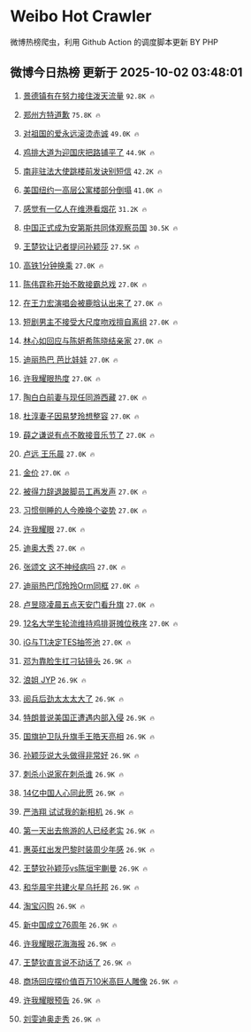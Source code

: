 # Weibo Hot Crawler 



微博热榜爬虫，利用 Github Action 的调度脚本更新 BY PHP 


## 微博今日热榜 更新于 2025-10-02 03:48:01 
1. [景德镇有在努力接住泼天流量](https://s.weibo.com/weibo?q=%23%E6%99%AF%E5%BE%B7%E9%95%87%E6%9C%89%E5%9C%A8%E5%8A%AA%E5%8A%9B%E6%8E%A5%E4%BD%8F%E6%B3%BC%E5%A4%A9%E6%B5%81%E9%87%8F%23&t=31&band_rank=1&Refer=top) `92.8K 🔥` 

1. [郑州方特道歉](https://s.weibo.com/weibo?q=%23%E9%83%91%E5%B7%9E%E6%96%B9%E7%89%B9%E9%81%93%E6%AD%89%23&t=31&band_rank=2&Refer=top) `75.8K 🔥` 

1. [对祖国的爱永远滚烫赤诚](https://s.weibo.com/weibo?q=%23%E5%AF%B9%E7%A5%96%E5%9B%BD%E7%9A%84%E7%88%B1%E6%B0%B8%E8%BF%9C%E6%BB%9A%E7%83%AB%E8%B5%A4%E8%AF%9A%23&t=31&band_rank=3&Refer=top) `49.0K 🔥` 

1. [鸡排大道为迎国庆把路铺平了](https://s.weibo.com/weibo?q=%23%E9%B8%A1%E6%8E%92%E5%A4%A7%E9%81%93%E4%B8%BA%E8%BF%8E%E5%9B%BD%E5%BA%86%E6%8A%8A%E8%B7%AF%E9%93%BA%E5%B9%B3%E4%BA%86%23&t=31&band_rank=4&Refer=top) `44.9K 🔥` 

1. [南非驻法大使跳楼前发诀别短信](https://s.weibo.com/weibo?q=%23%E5%8D%97%E9%9D%9E%E9%A9%BB%E6%B3%95%E5%A4%A7%E4%BD%BF%E8%B7%B3%E6%A5%BC%E5%89%8D%E5%8F%91%E8%AF%80%E5%88%AB%E7%9F%AD%E4%BF%A1%23&t=31&band_rank=5&Refer=top) `42.2K 🔥` 

1. [美国纽约一高层公寓楼部分倒塌](https://s.weibo.com/weibo?q=%23%E7%BE%8E%E5%9B%BD%E7%BA%BD%E7%BA%A6%E4%B8%80%E9%AB%98%E5%B1%82%E5%85%AC%E5%AF%93%E6%A5%BC%E9%83%A8%E5%88%86%E5%80%92%E5%A1%8C%23&t=31&band_rank=6&Refer=top) `41.0K 🔥` 

1. [感觉有一亿人在维港看烟花](https://s.weibo.com/weibo?q=%23%E6%84%9F%E8%A7%89%E6%9C%89%E4%B8%80%E4%BA%BF%E4%BA%BA%E5%9C%A8%E7%BB%B4%E6%B8%AF%E7%9C%8B%E7%83%9F%E8%8A%B1%23&t=31&band_rank=7&Refer=top) `31.2K 🔥` 

1. [中国正式成为安第斯共同体观察员国](https://s.weibo.com/weibo?q=%23%E4%B8%AD%E5%9B%BD%E6%AD%A3%E5%BC%8F%E6%88%90%E4%B8%BA%E5%AE%89%E7%AC%AC%E6%96%AF%E5%85%B1%E5%90%8C%E4%BD%93%E8%A7%82%E5%AF%9F%E5%91%98%E5%9B%BD%23&t=31&band_rank=8&Refer=top) `30.5K 🔥` 

1. [王楚钦让记者提问孙颖莎](https://s.weibo.com/weibo?q=%E7%8E%8B%E6%A5%9A%E9%92%A6%E8%AE%A9%E8%AE%B0%E8%80%85%E6%8F%90%E9%97%AE%E5%AD%99%E9%A2%96%E8%8E%8E&t=31&band_rank=9&Refer=top) `27.5K 🔥` 

1. [高铁1分钟换乘](https://s.weibo.com/weibo?q=%E9%AB%98%E9%93%811%E5%88%86%E9%92%9F%E6%8D%A2%E4%B9%98&t=31&band_rank=10&Refer=top) `27.0K 🔥` 

1. [陈伟霆称开始不敢接霸总戏](https://s.weibo.com/weibo?q=%23%E9%99%88%E4%BC%9F%E9%9C%86%E7%A7%B0%E5%BC%80%E5%A7%8B%E4%B8%8D%E6%95%A2%E6%8E%A5%E9%9C%B8%E6%80%BB%E6%88%8F%23&t=31&band_rank=11&Refer=top) `27.0K 🔥` 

1. [在王力宏演唱会被鹿晗认出来了](https://s.weibo.com/weibo?q=%E5%9C%A8%E7%8E%8B%E5%8A%9B%E5%AE%8F%E6%BC%94%E5%94%B1%E4%BC%9A%E8%A2%AB%E9%B9%BF%E6%99%97%E8%AE%A4%E5%87%BA%E6%9D%A5%E4%BA%86&t=31&band_rank=12&Refer=top) `27.0K 🔥` 

1. [短剧男主不接受大尺度吻戏擅自离组](https://s.weibo.com/weibo?q=%23%E7%9F%AD%E5%89%A7%E7%94%B7%E4%B8%BB%E4%B8%8D%E6%8E%A5%E5%8F%97%E5%A4%A7%E5%B0%BA%E5%BA%A6%E5%90%BB%E6%88%8F%E6%93%85%E8%87%AA%E7%A6%BB%E7%BB%84%23&t=31&band_rank=13&Refer=top) `27.0K 🔥` 

1. [林心如回应与陈妍希陈晓结亲家](https://s.weibo.com/weibo?q=%23%E6%9E%97%E5%BF%83%E5%A6%82%E5%9B%9E%E5%BA%94%E4%B8%8E%E9%99%88%E5%A6%8D%E5%B8%8C%E9%99%88%E6%99%93%E7%BB%93%E4%BA%B2%E5%AE%B6%23&t=31&band_rank=14&Refer=top) `27.0K 🔥` 

1. [迪丽热巴 芭比娃娃](https://s.weibo.com/weibo?q=%E8%BF%AA%E4%B8%BD%E7%83%AD%E5%B7%B4%20%E8%8A%AD%E6%AF%94%E5%A8%83%E5%A8%83&t=31&band_rank=15&Refer=top) `27.0K 🔥` 

1. [许我耀眼热度](https://s.weibo.com/weibo?q=%23%E8%AE%B8%E6%88%91%E8%80%80%E7%9C%BC%E7%83%AD%E5%BA%A6%23&t=31&band_rank=16&Refer=top) `27.0K 🔥` 

1. [陶白白前妻与现任同游西藏](https://s.weibo.com/weibo?q=%23%E9%99%B6%E7%99%BD%E7%99%BD%E5%89%8D%E5%A6%BB%E4%B8%8E%E7%8E%B0%E4%BB%BB%E5%90%8C%E6%B8%B8%E8%A5%BF%E8%97%8F%23&t=31&band_rank=17&Refer=top) `27.0K 🔥` 

1. [杜淳妻子因易梦玲想整容](https://s.weibo.com/weibo?q=%23%E6%9D%9C%E6%B7%B3%E5%A6%BB%E5%AD%90%E5%9B%A0%E6%98%93%E6%A2%A6%E7%8E%B2%E6%83%B3%E6%95%B4%E5%AE%B9%23&t=31&band_rank=18&Refer=top) `27.0K 🔥` 

1. [薛之谦说有点不敢接音乐节了](https://s.weibo.com/weibo?q=%E8%96%9B%E4%B9%8B%E8%B0%A6%E8%AF%B4%E6%9C%89%E7%82%B9%E4%B8%8D%E6%95%A2%E6%8E%A5%E9%9F%B3%E4%B9%90%E8%8A%82%E4%BA%86&t=31&band_rank=19&Refer=top) `27.0K 🔥` 

1. [卢远 王乐晨](https://s.weibo.com/weibo?q=%E5%8D%A2%E8%BF%9C%20%E7%8E%8B%E4%B9%90%E6%99%A8&t=31&band_rank=20&Refer=top) `27.0K 🔥` 

1. [金价](https://s.weibo.com/weibo?q=%E9%87%91%E4%BB%B7&t=31&band_rank=21&Refer=top) `27.0K 🔥` 

1. [被得力辞退跛脚员工再发声](https://s.weibo.com/weibo?q=%23%E8%A2%AB%E5%BE%97%E5%8A%9B%E8%BE%9E%E9%80%80%E8%B7%9B%E8%84%9A%E5%91%98%E5%B7%A5%E5%86%8D%E5%8F%91%E5%A3%B0%23&t=31&band_rank=22&Refer=top) `27.0K 🔥` 

1. [习惯侧睡的人今晚换个姿势](https://s.weibo.com/weibo?q=%23%E4%B9%A0%E6%83%AF%E4%BE%A7%E7%9D%A1%E7%9A%84%E4%BA%BA%E4%BB%8A%E6%99%9A%E6%8D%A2%E4%B8%AA%E5%A7%BF%E5%8A%BF%23&t=31&band_rank=23&Refer=top) `27.0K 🔥` 

1. [许我耀眼](https://s.weibo.com/weibo?q=%E8%AE%B8%E6%88%91%E8%80%80%E7%9C%BC&t=31&band_rank=24&Refer=top) `27.0K 🔥` 

1. [迪奥大秀](https://s.weibo.com/weibo?q=%23%E8%BF%AA%E5%A5%A5%E5%A4%A7%E7%A7%80%23&t=31&band_rank=25&Refer=top) `27.0K 🔥` 

1. [张颂文 这不神经病吗](https://s.weibo.com/weibo?q=%E5%BC%A0%E9%A2%82%E6%96%87%20%E8%BF%99%E4%B8%8D%E7%A5%9E%E7%BB%8F%E7%97%85%E5%90%97&t=31&band_rank=26&Refer=top) `27.0K 🔥` 

1. [迪丽热巴邝玲玲Orm同框](https://s.weibo.com/weibo?q=%23%E8%BF%AA%E4%B8%BD%E7%83%AD%E5%B7%B4%E9%82%9D%E7%8E%B2%E7%8E%B2Orm%E5%90%8C%E6%A1%86%23&t=31&band_rank=27&Refer=top) `27.0K 🔥` 

1. [卢昱晓凌晨五点天安门看升旗](https://s.weibo.com/weibo?q=%E5%8D%A2%E6%98%B1%E6%99%93%E5%87%8C%E6%99%A8%E4%BA%94%E7%82%B9%E5%A4%A9%E5%AE%89%E9%97%A8%E7%9C%8B%E5%8D%87%E6%97%97&t=31&band_rank=28&Refer=top) `27.0K 🔥` 

1. [12名大学生轮流维持鸡排哥摊位秩序](https://s.weibo.com/weibo?q=%2312%E5%90%8D%E5%A4%A7%E5%AD%A6%E7%94%9F%E8%BD%AE%E6%B5%81%E7%BB%B4%E6%8C%81%E9%B8%A1%E6%8E%92%E5%93%A5%E6%91%8A%E4%BD%8D%E7%A7%A9%E5%BA%8F%23&t=31&band_rank=29&Refer=top) `27.0K 🔥` 

1. [iG与T1决定TES抽签池](https://s.weibo.com/weibo?q=iG%E4%B8%8ET1%E5%86%B3%E5%AE%9ATES%E6%8A%BD%E7%AD%BE%E6%B1%A0&t=31&band_rank=30&Refer=top) `27.0K 🔥` 

1. [邓为靠脸生扛刁钻镜头](https://s.weibo.com/weibo?q=%E9%82%93%E4%B8%BA%E9%9D%A0%E8%84%B8%E7%94%9F%E6%89%9B%E5%88%81%E9%92%BB%E9%95%9C%E5%A4%B4&t=31&band_rank=31&Refer=top) `26.9K 🔥` 

1. [浪姐 JYP](https://s.weibo.com/weibo?q=%E6%B5%AA%E5%A7%90%20JYP&t=31&band_rank=32&Refer=top) `26.9K 🔥` 

1. [阅兵后劲太太太大了](https://s.weibo.com/weibo?q=%23%E9%98%85%E5%85%B5%E5%90%8E%E5%8A%B2%E5%A4%AA%E5%A4%AA%E5%A4%AA%E5%A4%A7%E4%BA%86%23&t=31&band_rank=33&Refer=top) `26.9K 🔥` 

1. [特朗普说美国正遭遇内部入侵](https://s.weibo.com/weibo?q=%23%E7%89%B9%E6%9C%97%E6%99%AE%E8%AF%B4%E7%BE%8E%E5%9B%BD%E6%AD%A3%E9%81%AD%E9%81%87%E5%86%85%E9%83%A8%E5%85%A5%E4%BE%B5%23&t=31&band_rank=34&Refer=top) `26.9K 🔥` 

1. [国旗护卫队升旗手王皓天亮相](https://s.weibo.com/weibo?q=%23%E5%9B%BD%E6%97%97%E6%8A%A4%E5%8D%AB%E9%98%9F%E5%8D%87%E6%97%97%E6%89%8B%E7%8E%8B%E7%9A%93%E5%A4%A9%E4%BA%AE%E7%9B%B8%23&t=31&band_rank=35&Refer=top) `26.9K 🔥` 

1. [孙颖莎说大头做得非常好](https://s.weibo.com/weibo?q=%23%E5%AD%99%E9%A2%96%E8%8E%8E%E8%AF%B4%E5%A4%A7%E5%A4%B4%E5%81%9A%E5%BE%97%E9%9D%9E%E5%B8%B8%E5%A5%BD%23&t=31&band_rank=36&Refer=top) `26.9K 🔥` 

1. [刺杀小说家在刺杀谁](https://s.weibo.com/weibo?q=%E5%88%BA%E6%9D%80%E5%B0%8F%E8%AF%B4%E5%AE%B6%E5%9C%A8%E5%88%BA%E6%9D%80%E8%B0%81&t=31&band_rank=37&Refer=top) `26.9K 🔥` 

1. [14亿中国人心同此愿](https://s.weibo.com/weibo?q=%2314%E4%BA%BF%E4%B8%AD%E5%9B%BD%E4%BA%BA%E5%BF%83%E5%90%8C%E6%AD%A4%E6%84%BF%23&t=31&band_rank=38&Refer=top) `26.9K 🔥` 

1. [严浩翔 试试我的新相机](https://s.weibo.com/weibo?q=%E4%B8%A5%E6%B5%A9%E7%BF%94%20%E8%AF%95%E8%AF%95%E6%88%91%E7%9A%84%E6%96%B0%E7%9B%B8%E6%9C%BA&t=31&band_rank=39&Refer=top) `26.9K 🔥` 

1. [第一天出去旅游的人已经老实](https://s.weibo.com/weibo?q=%E7%AC%AC%E4%B8%80%E5%A4%A9%E5%87%BA%E5%8E%BB%E6%97%85%E6%B8%B8%E7%9A%84%E4%BA%BA%E5%B7%B2%E7%BB%8F%E8%80%81%E5%AE%9E&t=31&band_rank=40&Refer=top) `26.9K 🔥` 

1. [惠英红出发巴黎时装周少年感](https://s.weibo.com/weibo?q=%23%E6%83%A0%E8%8B%B1%E7%BA%A2%E5%87%BA%E5%8F%91%E5%B7%B4%E9%BB%8E%E6%97%B6%E8%A3%85%E5%91%A8%E5%B0%91%E5%B9%B4%E6%84%9F%23&t=31&band_rank=41&Refer=top) `26.9K 🔥` 

1. [王楚钦孙颖莎vs陈垣宇蒯曼](https://s.weibo.com/weibo?q=%23%E7%8E%8B%E6%A5%9A%E9%92%A6%E5%AD%99%E9%A2%96%E8%8E%8Evs%E9%99%88%E5%9E%A3%E5%AE%87%E8%92%AF%E6%9B%BC%23&t=31&band_rank=42&Refer=top) `26.9K 🔥` 

1. [和华晨宇共建火星乌托邦](https://s.weibo.com/weibo?q=%23%E5%92%8C%E5%8D%8E%E6%99%A8%E5%AE%87%E5%85%B1%E5%BB%BA%E7%81%AB%E6%98%9F%E4%B9%8C%E6%89%98%E9%82%A6%23&t=31&band_rank=43&Refer=top) `26.9K 🔥` 

1. [淘宝闪购](https://s.weibo.com/weibo?q=%E6%B7%98%E5%AE%9D%E9%97%AA%E8%B4%AD&t=31&band_rank=44&Refer=top) `26.9K 🔥` 

1. [新中国成立76周年](https://s.weibo.com/weibo?q=%23%E6%96%B0%E4%B8%AD%E5%9B%BD%E6%88%90%E7%AB%8B76%E5%91%A8%E5%B9%B4%23&t=31&band_rank=45&Refer=top) `26.9K 🔥` 

1. [许我耀眼花海海报](https://s.weibo.com/weibo?q=%23%E8%AE%B8%E6%88%91%E8%80%80%E7%9C%BC%E8%8A%B1%E6%B5%B7%E6%B5%B7%E6%8A%A5%23&t=31&band_rank=46&Refer=top) `26.9K 🔥` 

1. [王楚钦直言说不动话了](https://s.weibo.com/weibo?q=%E7%8E%8B%E6%A5%9A%E9%92%A6%E7%9B%B4%E8%A8%80%E8%AF%B4%E4%B8%8D%E5%8A%A8%E8%AF%9D%E4%BA%86&t=31&band_rank=47&Refer=top) `26.9K 🔥` 

1. [商场回应摆价值百万10米高巨人雕像](https://s.weibo.com/weibo?q=%23%E5%95%86%E5%9C%BA%E5%9B%9E%E5%BA%94%E6%91%86%E4%BB%B7%E5%80%BC%E7%99%BE%E4%B8%8710%E7%B1%B3%E9%AB%98%E5%B7%A8%E4%BA%BA%E9%9B%95%E5%83%8F%23&t=31&band_rank=48&Refer=top) `26.9K 🔥` 

1. [许我耀眼预告](https://s.weibo.com/weibo?q=%E8%AE%B8%E6%88%91%E8%80%80%E7%9C%BC%E9%A2%84%E5%91%8A&t=31&band_rank=49&Refer=top) `26.9K 🔥` 

1. [刘雯迪奥走秀](https://s.weibo.com/weibo?q=%23%E5%88%98%E9%9B%AF%E8%BF%AA%E5%A5%A5%E8%B5%B0%E7%A7%80%23&t=31&band_rank=50&Refer=top) `26.9K 🔥` 

